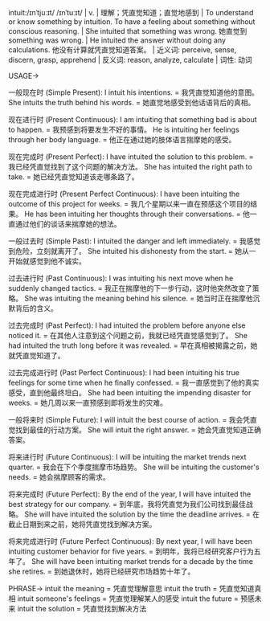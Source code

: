 intuit:/ɪnˈtjuːɪt/ /ɪnˈtuːɪt/ | v. | 理解；凭直觉知道；直觉地感到 | To understand or know something by intuition. To have a feeling about something without conscious reasoning. | She intuited that something was wrong. 她直觉到 something was wrong. | He intuited the answer without doing any calculations. 他没有计算就凭直觉知道答案。 | 近义词: perceive, sense, discern, grasp, apprehend | 反义词: reason, analyze, calculate | 词性: 动词

USAGE->

一般现在时 (Simple Present):
I intuit his intentions. = 我凭直觉知道他的意图。
She intuits the truth behind his words. = 她直觉地感受到他话语背后的真相。

现在进行时 (Present Continuous):
I am intuiting that something bad is about to happen. = 我预感到将要发生不好的事情。
He is intuiting her feelings through her body language. = 他正在通过她的肢体语言揣摩她的感受。

现在完成时 (Present Perfect):
I have intuited the solution to this problem. = 我已经凭直觉找到了这个问题的解决方法。
She has intuited the right path to take. = 她已经凭直觉知道该走哪条路了。

现在完成进行时 (Present Perfect Continuous):
I have been intuiting the outcome of this project for weeks. = 我几个星期以来一直在预感这个项目的结果。
He has been intuiting her thoughts through their conversations. = 他一直通过他们的谈话来揣摩她的想法。

一般过去时 (Simple Past):
I intuited the danger and left immediately. = 我感觉到危险，立刻就离开了。
She intuited his dishonesty from the start. = 她从一开始就感觉到他不诚实。

过去进行时 (Past Continuous):
I was intuiting his next move when he suddenly changed tactics. = 我正在揣摩他的下一步行动，这时他突然改变了策略。
She was intuiting the meaning behind his silence. = 她当时正在揣摩他沉默背后的含义。

过去完成时 (Past Perfect):
I had intuited the problem before anyone else noticed it. = 在其他人注意到这个问题之前，我就已经凭直觉感觉到了。
She had intuited the truth long before it was revealed. = 早在真相被揭露之前，她就凭直觉知道了。

过去完成进行时 (Past Perfect Continuous):
I had been intuiting his true feelings for some time when he finally confessed. = 我一直感觉到了他的真实感受，直到他最终坦白。
She had been intuiting the impending disaster for weeks. = 她几周以来一直预感到即将发生的灾难。

一般将来时 (Simple Future):
I will intuit the best course of action. = 我会凭直觉找到最佳的行动方案。
She will intuit the right answer. = 她会凭直觉知道正确答案。

将来进行时 (Future Continuous):
I will be intuiting the market trends next quarter. = 我会在下个季度揣摩市场趋势。
She will be intuiting the customer's needs. = 她会揣摩顾客的需求。

将来完成时 (Future Perfect):
By the end of the year, I will have intuited the best strategy for our company. = 到年底，我将凭直觉为我们公司找到最佳战略。
She will have intuited the solution by the time the deadline arrives. = 在截止日期到来之前，她将凭直觉找到解决方案。

将来完成进行时 (Future Perfect Continuous):
By next year, I will have been intuiting customer behavior for five years. = 到明年，我将已经研究客户行为五年了。
She will have been intuiting market trends for a decade by the time she retires. = 到她退休时，她将已经研究市场趋势十年了。


PHRASE->
intuit the meaning = 凭直觉理解意思
intuit the truth = 凭直觉知道真相
intuit someone's feelings = 凭直觉理解某人的感受
intuit the future = 预感未来
intuit the solution = 凭直觉找到解决方法
